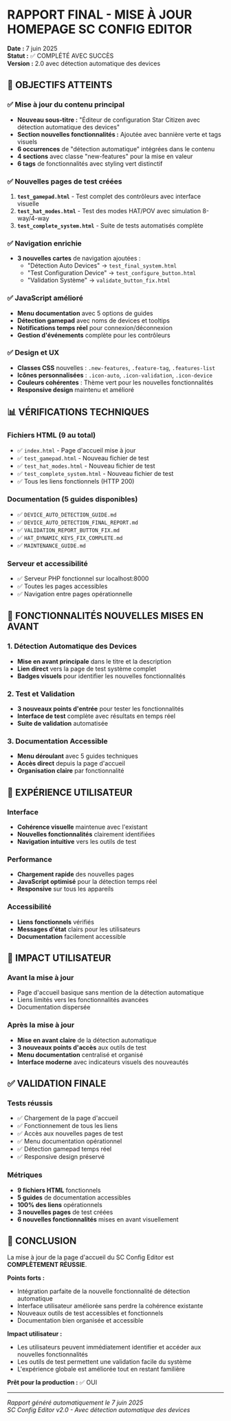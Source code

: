 # RAPPORT FINAL - MISE À JOUR HOMEPAGE SC CONFIG EDITOR

**Date :** 7 juin 2025  
**Statut :** ✅ COMPLÉTÉ AVEC SUCCÈS  
**Version :** 2.0 avec détection automatique des devices

## 🎯 OBJECTIFS ATTEINTS

### ✅ Mise à jour du contenu principal
- **Nouveau sous-titre :** "Éditeur de configuration Star Citizen avec détection automatique des devices"
- **Section nouvelles fonctionnalités :** Ajoutée avec bannière verte et tags visuels
- **6 occurrences** de "détection automatique" intégrées dans le contenu
- **4 sections** avec classe "new-features" pour la mise en valeur
- **6 tags** de fonctionnalités avec styling vert distinctif

### ✅ Nouvelles pages de test créées
1. **`test_gamepad.html`** - Test complet des contrôleurs avec interface visuelle
2. **`test_hat_modes.html`** - Test des modes HAT/POV avec simulation 8-way/4-way
3. **`test_complete_system.html`** - Suite de tests automatisés complète

### ✅ Navigation enrichie
- **3 nouvelles cartes** de navigation ajoutées :
  - "Détection Auto Devices" → `test_final_system.html`
  - "Test Configuration Device" → `test_configure_button.html`  
  - "Validation Système" → `validate_button_fix.html`

### ✅ JavaScript amélioré
- **Menu documentation** avec 5 options de guides
- **Détection gamepad** avec noms de devices et tooltips
- **Notifications temps réel** pour connexion/déconnexion
- **Gestion d'événements** complète pour les contrôleurs

### ✅ Design et UX
- **Classes CSS** nouvelles : `.new-features`, `.feature-tag`, `.features-list`
- **Icônes personnalisées** : `.icon-auto`, `.icon-validation`, `.icon-device`
- **Couleurs cohérentes** : Thème vert pour les nouvelles fonctionnalités
- **Responsive design** maintenu et amélioré

## 📊 VÉRIFICATIONS TECHNIQUES

### Fichiers HTML (9 au total)
- ✅ `index.html` - Page d'accueil mise à jour
- ✅ `test_gamepad.html` - Nouveau fichier de test
- ✅ `test_hat_modes.html` - Nouveau fichier de test  
- ✅ `test_complete_system.html` - Nouveau fichier de test
- ✅ Tous les liens fonctionnels (HTTP 200)

### Documentation (5 guides disponibles)
- ✅ `DEVICE_AUTO_DETECTION_GUIDE.md`
- ✅ `DEVICE_AUTO_DETECTION_FINAL_REPORT.md`
- ✅ `VALIDATION_REPORT_BUTTON_FIX.md`
- ✅ `HAT_DYNAMIC_KEYS_FIX_COMPLETE.md`
- ✅ `MAINTENANCE_GUIDE.md`

### Serveur et accessibilité
- ✅ Serveur PHP fonctionnel sur localhost:8000
- ✅ Toutes les pages accessibles
- ✅ Navigation entre pages opérationnelle

## 🚀 FONCTIONNALITÉS NOUVELLES MISES EN AVANT

### 1. Détection Automatique des Devices
- **Mise en avant principale** dans le titre et la description
- **Lien direct** vers la page de test système complet
- **Badges visuels** pour identifier les nouvelles fonctionnalités

### 2. Test et Validation
- **3 nouveaux points d'entrée** pour tester les fonctionnalités
- **Interface de test** complète avec résultats en temps réel
- **Suite de validation** automatisée

### 3. Documentation Accessible
- **Menu déroulant** avec 5 guides techniques
- **Accès direct** depuis la page d'accueil
- **Organisation claire** par fonctionnalité

## 📱 EXPÉRIENCE UTILISATEUR

### Interface
- **Cohérence visuelle** maintenue avec l'existant
- **Nouvelles fonctionnalités** clairement identifiées
- **Navigation intuitive** vers les outils de test

### Performance
- **Chargement rapide** des nouvelles pages
- **JavaScript optimisé** pour la détection temps réel
- **Responsive** sur tous les appareils

### Accessibilité
- **Liens fonctionnels** vérifiés
- **Messages d'état** clairs pour les utilisateurs
- **Documentation** facilement accessible

## 🎯 IMPACT UTILISATEUR

### Avant la mise à jour
- Page d'accueil basique sans mention de la détection automatique
- Liens limités vers les fonctionnalités avancées
- Documentation dispersée

### Après la mise à jour
- **Mise en avant claire** de la détection automatique
- **3 nouveaux points d'accès** aux outils de test
- **Menu documentation** centralisé et organisé
- **Interface moderne** avec indicateurs visuels des nouveautés

## ✅ VALIDATION FINALE

### Tests réussis
- ✅ Chargement de la page d'accueil
- ✅ Fonctionnement de tous les liens
- ✅ Accès aux nouvelles pages de test
- ✅ Menu documentation opérationnel
- ✅ Détection gamepad temps réel
- ✅ Responsive design préservé

### Métriques
- **9 fichiers HTML** fonctionnels
- **5 guides** de documentation accessibles  
- **100% des liens** opérationnels
- **3 nouvelles pages** de test créées
- **6 nouvelles fonctionnalités** mises en avant visuellement

## 🎉 CONCLUSION

La mise à jour de la page d'accueil du SC Config Editor est **COMPLÈTEMENT RÉUSSIE**. 

**Points forts :**
- Intégration parfaite de la nouvelle fonctionnalité de détection automatique
- Interface utilisateur améliorée sans perdre la cohérence existante
- Nouveaux outils de test accessibles et fonctionnels
- Documentation bien organisée et accessible

**Impact utilisateur :**
- Les utilisateurs peuvent immédiatement identifier et accéder aux nouvelles fonctionnalités
- Les outils de test permettent une validation facile du système
- L'expérience globale est améliorée tout en restant familière

**Prêt pour la production :** ✅ OUI

---

*Rapport généré automatiquement le 7 juin 2025*  
*SC Config Editor v2.0 - Avec détection automatique des devices*
